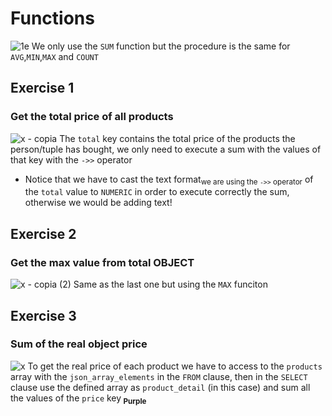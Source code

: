 # Functions

![1e](https://github.com/RogerCL24/pgSQL/assets/90930371/900d22a6-e3fa-42bf-a094-7b0f3fca32e3)
We only use the `SUM` function but the procedure is the same for `AVG`,`MIN`,`MAX` and `COUNT`

## Exercise 1
### Get the total price of all products

![x - copia](https://github.com/RogerCL24/pgSQL/assets/90930371/aee4a05a-f96e-4fb8-a043-29e8f00b5086)
The `total` key contains the total price of the products the person/tuple has bought, we only need to execute a sum with the values of that key with the `->>` operator
- Notice that we have to cast the text format<sub>we are using the `->>` operator</sub> of the `total` value to `NUMERIC` in order to execute correctly the sum, otherwise we would be adding text!

## Exercise 2
### Get the max value from total OBJECT

![x - copia (2)](https://github.com/RogerCL24/pgSQL/assets/90930371/bbb1a989-9a1c-4732-b541-9424c5a144f8)
Same as the last one but using the `MAX` funciton

## Exercise 3
### Sum of the real object price

![x](https://github.com/RogerCL24/pgSQL/assets/90930371/6edc69b3-c97c-4252-8fc0-c2e79529f668)
To get the real price of each product we have to access to the `products` array with the `json_array_elements` in the `FROM` clause, then in the `SELECT` clause use the defined array as `product_detail` (in this case) and sum all the values of the `price` key<sub> **Purple**</sub>
